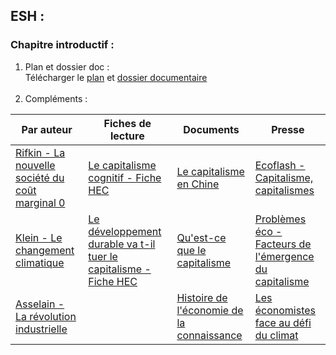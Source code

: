 ## ESH :
### **Chapitre introductif :**
1. Plan et dossier doc : <br />
Télécharger le [plan](http://download1500.mediafire.com/x11n1gmvo7tg/qu2x3a7u294q46c/Plan+chapitre+intro.pdf) et [dossier documentaire](http://download13.mediafire.com/b4x9lp4l9e2g/mcfg1jfhnkj9ub0/Dossier+doc+chap+intro.pdf) <br /><br />
2. Compléments : <br />

Par auteur | Fiches de lecture | Documents | Presse
------------ | ------------- | ------------ | -------------
[Rifkin - La nouvelle société du coût marginal 0](http://download1490.mediafire.com/45tg8p5s0sbg/82qcw8wt1ioksx4/RIFKIN+-+La+nouvelle+soci%C3%A9t%C3%A9+du+co%C3%BBt+marginal+z%C3%A9ro.pdf)  | [Le capitalisme cognitif - Fiche HEC](http://download1493.mediafire.com/8uouf6lo02hg/qf6ofcchvdnu92g/hec+le+capitalisme+cognitif.pdf) | [Le capitalisme en Chine](http://download1652.mediafire.com/bpt7dtjkhzdg/2pdhgb32vkt90gn/Capitalisme+en+Chine.pdf) | [Ecoflash - Capitalisme, capitalismes](http://download1496.mediafire.com/lb2wdiczgfsg/exch2cmxhn3wa5w/Ecoflash+Capitalisme%2C+capitalismes.pdf)
[Klein - Le changement climatique](http://download1592.mediafire.com/8z1t64xecr6g/2bycgp5hqqic97t/KLEIN+-+Changement+climatique.pdf) | [Le développement durable va t-il tuer le capitalisme - Fiche HEC](http://download1646.mediafire.com/cfygfbzi83kg/06j3u36xktgo3tu/Fiche+lecture+HEC+d%C3%A9veloppement+durable+va+til+tuer+kme.pdf) | [Qu'est-ce que le capitalisme](http://download1514.mediafire.com/1kt9hz4gd1vg/qvvm049rodjm05t/Qu%5C%27est-ce+que+le+capitalisme.pdf) | [Problèmes éco - Facteurs de l'émergence du capitalisme](http://download1480.mediafire.com/5fzdux3kphzg/ysh5d3u6f82u211/Facteurs+de+l%5C%27%C3%A9mergence+du+capitalisme+ecoflash.pdf)
[Asselain - La révolution industrielle](http://download1507.mediafire.com/igggiz1058zg/kmaqu2ughvy4pnb/R%C3%A9volution+Industrielle+ASSELAIN.pdf) | | [Histoire de l'économie de la connaissance](http://download1515.mediafire.com/5a9l24rx9m7g/vdbijs7rfxdp917/histoire+de+l%5C%27%C3%A9conomie+de+la+connaissance.pdf) | [Les économistes face au défi du climat](http://download1580.mediafire.com/gnjb8o0jkv6g/kahpy0gwu5y9dkx/Les+%C3%A9conomistes+face+au+climat.pdf) |

